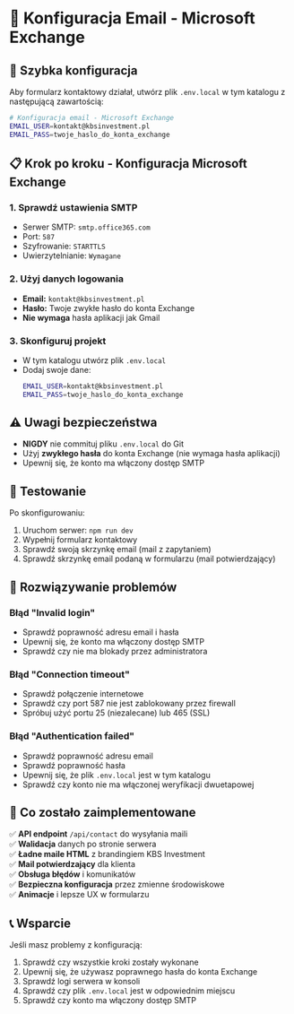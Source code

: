 # 📧 Konfiguracja Email - Microsoft Exchange

## 🚀 Szybka konfiguracja

Aby formularz kontaktowy działał, utwórz plik `.env.local` w tym katalogu z następującą zawartością:

```bash
# Konfiguracja email - Microsoft Exchange
EMAIL_USER=kontakt@kbsinvestment.pl
EMAIL_PASS=twoje_haslo_do_konta_exchange
```

## 📋 Krok po kroku - Konfiguracja Microsoft Exchange

### 1. Sprawdź ustawienia SMTP
- Serwer SMTP: `smtp.office365.com`
- Port: `587`
- Szyfrowanie: `STARTTLS`
- Uwierzytelnianie: `Wymagane`

### 2. Użyj danych logowania
- **Email:** `kontakt@kbsinvestment.pl`
- **Hasło:** Twoje zwykłe hasło do konta Exchange
- **Nie wymaga** hasła aplikacji jak Gmail

### 3. Skonfiguruj projekt
- W tym katalogu utwórz plik `.env.local`
- Dodaj swoje dane:
  ```bash
  EMAIL_USER=kontakt@kbsinvestment.pl
  EMAIL_PASS=twoje_haslo_do_konta_exchange
  ```

## ⚠️ Uwagi bezpieczeństwa

- **NIGDY** nie commituj pliku `.env.local` do Git
- Użyj **zwykłego hasła** do konta Exchange (nie wymaga hasła aplikacji)
- Upewnij się, że konto ma włączony dostęp SMTP

## 🧪 Testowanie

Po skonfigurowaniu:
1. Uruchom serwer: `npm run dev`
2. Wypełnij formularz kontaktowy
3. Sprawdź swoją skrzynkę email (mail z zapytaniem)
4. Sprawdź skrzynkę email podaną w formularzu (mail potwierdzający)

## 🔧 Rozwiązywanie problemów

### Błąd "Invalid login"
- Sprawdź poprawność adresu email i hasła
- Upewnij się, że konto ma włączony dostęp SMTP
- Sprawdź czy nie ma blokady przez administratora

### Błąd "Connection timeout"
- Sprawdź połączenie internetowe
- Sprawdź czy port 587 nie jest zablokowany przez firewall
- Spróbuj użyć portu 25 (niezalecane) lub 465 (SSL)

### Błąd "Authentication failed"
- Sprawdź poprawność adresu email
- Sprawdź poprawność hasła
- Upewnij się, że plik `.env.local` jest w tym katalogu
- Sprawdź czy konto nie ma włączonej weryfikacji dwuetapowej

## 🎯 Co zostało zaimplementowane

✅ **API endpoint** `/api/contact` do wysyłania maili  
✅ **Walidacja** danych po stronie serwera  
✅ **Ładne maile HTML** z brandingiem KBS Investment  
✅ **Mail potwierdzający** dla klienta  
✅ **Obsługa błędów** i komunikatów  
✅ **Bezpieczna konfiguracja** przez zmienne środowiskowe  
✅ **Animacje** i lepsze UX w formularzu  

## 📞 Wsparcie

Jeśli masz problemy z konfiguracją:
1. Sprawdź czy wszystkie kroki zostały wykonane
2. Upewnij się, że używasz poprawnego hasła do konta Exchange
3. Sprawdź logi serwera w konsoli
4. Sprawdź czy plik `.env.local` jest w odpowiednim miejscu
5. Sprawdź czy konto ma włączony dostęp SMTP
